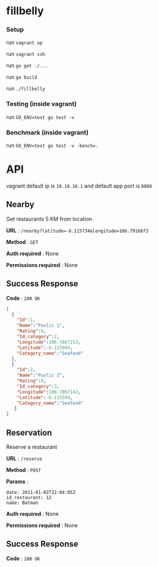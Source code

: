 # fillbelly

### Setup

run `vagrant up`

run `vagrant ssh`

run `go get ./...`

run `go build`

run `./fillbelly` 

### Testing (inside vagrant)
run `GO_ENV=test go test -v`

### Benchmark (inside vagrant)
run `GO_ENV=test go test -v -bench=.`

# API
vagrant default ip is `10.10.10.1` and default app port is `8080`

## Nearby

Get restaurants 5 KM from location

**URL** : `/nearby?latitude=-6.115734&longitude=106.7916073`

**Method** : `GET`

**Auth required** : None

**Permissions required** : None

## Success Response

**Code** : `200 OK`

```json
[
  {
    "Id":1,
    "Name":"Puvlic 1",
    "Rating":9,
    "Id_category":2,
    "Longitude":106.7867153,
    "Latitude":-6.115894,
    "Category_name":"Seafood"
  },
  {
    "Id":2,
    "Name":"Puvlic 2",
    "Rating":9,
    "Id_category":3,
    "Longitude":106.7867143,
    "Latitude":-6.115594,
    "Category_name":"Seafood"
   }
]
```
## Reservation

Reserve a restaurant

**URL** : `/reserve`

**Method** : `POST`

**Params** : 
```
date: 2011-01-02T22:04:05Z
id_restaurant: 12
name: Batman
```

**Auth required** : None

**Permissions required** : None

## Success Response

**Code** : `200 OK`
